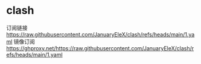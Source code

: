 # clash

订阅链接
https://raw.githubusercontent.com/JanuaryEleX/clash/refs/heads/main/1.yaml
镜像订阅
https://ghproxy.net/https://raw.githubusercontent.com/JanuaryEleX/clash/refs/heads/main/1.yaml
